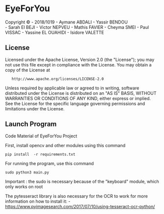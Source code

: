 # EyeForYou

   Copyright © - 2018/1019 - Aymane ABDALI
                           - Yassir BENDOU                    
                           - Sarah El BEJI
                           - Victor NEPVEU
                           - Mathis FAVIER
                           - Cheyma SMEI
                           - Paul VISSAC
                           - Yassine EL OUAHIDI
                           - Isidore VALETTE
   
   ## License
   
   Licensed under the Apache License, Version 2.0 (the "License");
   you may not use this file except in compliance with the License.
   You may obtain a copy of the License at

       http://www.apache.org/licenses/LICENSE-2.0

   Unless required by applicable law or agreed to in writing, software
   distributed under the License is distributed on an "AS IS" BASIS,
   WITHOUT WARRANTIES OR CONDITIONS OF ANY KIND, either express or implied.
   See the License for the specific language governing permissions and
   limitations under the License.
   
   

   ## Launch Program
   
Code Material of EyeForYou Project

First, install opencv and other modules using this command 

`pip install  -r requirements.txt`

For running the program, use this command

`sudo python3 main.py`

Important : the sudo is necessary because of the "keyboard" module, which 
only works on root

The pytesseract library is also necessary for the OCR to work for more information on how to install it:    -https://www.pyimagesearch.com/2017/07/10/using-tesseract-ocr-python/

